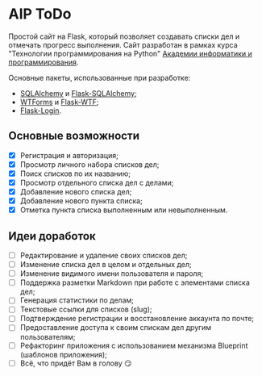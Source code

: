 # AIP ToDo

Простой сайт на Flask, который позволяет создавать списки дел и отмечать прогресс выполнения.
Сайт разработан в рамках курса "Технологии программирования на Python" 
[Академии информатики и программирования](https://aip.itmo.ru).

Основные пакеты, использованные при разработке:

- [SQLAlchemy](https://www.sqlalchemy.org/) и [Flask-SQLAlchemy](https://flask-sqlalchemy.palletsprojects.com/en/2.x/);
- [WTForms](https://wtforms.readthedocs.io/en/2.3.x/) и [Flask-WTF](https://flask-wtf.readthedocs.io/en/stable/quickstart.html);
- [Flask-Login](https://flask-login.readthedocs.io/en/latest/).

## Основные возможности

- [x] Регистрация и авторизация;
- [x] Просмотр личного набора списков дел;
- [x] Поиск списков по их названию;
- [x] Просмотр отдельного списка дел с делами;
- [x] Добавление нового списка дел;
- [x] Добавление нового пункта списка;
- [x] Отметка пункта списка выполненным или невыполненным.

## Идеи доработок

- [ ] Редактирование и удаление своих списков дел;
- [ ] Изменение списка дел в целом и отдельных дел;
- [ ] Изменение видимого имени пользователя и пароля;
- [ ] Поддержка разметки Markdown при работе с элементами списка дел;
- [ ] Генерация статистики по делам;
- [ ] Текстовые ссылки для списков (slug);
- [ ] Подтверждение регистрации и восстановление аккаунта по почте;
- [ ] Предоставление доступа к своим спискам дел другим пользователям;
- [ ] Рефакторинг приложения с использованием механизма Blueprint (шаблонов приложения);
- [ ] Всё, что придёт Вам в голову :smirk: 
